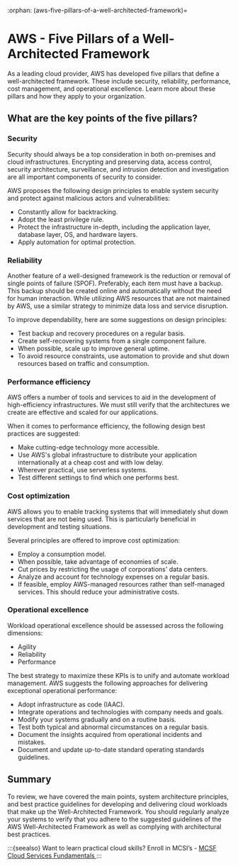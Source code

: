 :orphan:
(aws-five-pillars-of-a-well-architected-framework)=
# AWS - Five Pillars of a Well-Architected Framework 
 

As a leading cloud provider, AWS has developed five pillars that define a well-architected framework. These include security, reliability, performance, cost management, and operational excellence. Learn more about these pillars and how they apply to your organization.

## What are the key points of the five pillars?

### Security

Security should always be a top consideration in both on-premises and cloud infrastructures. Encrypting and preserving data, access control, security architecture, surveillance, and intrusion detection and investigation are all important components of security to consider.

AWS proposes the following design principles to enable system security and protect against malicious actors and vulnerabilities:

- Constantly allow for backtracking.
- Adopt the least privilege rule.
- Protect the infrastructure in-depth, including the application layer, database layer, OS, and hardware layers.
- Apply automation for optimal protection.

### Reliability

Another feature of a well-designed framework is the reduction or removal of single points of failure (SPOF). Preferably, each item must have a backup. This backup should be created online and automatically without the need for human interaction.
While utilizing AWS resources that are not maintained by AWS, use a similar strategy to minimize data loss and service disruption.

To improve dependability, here are some suggestions on design principles:

- Test backup and recovery procedures on a regular basis.
- Create self-recovering systems from a single component failure.
- When possible, scale up to improve general uptime.
- To avoid resource constraints, use automation to provide and shut down resources based on traffic and consumption.

### Performance efficiency

AWS offers a number of tools and services to aid in the development of high-efficiency infrastructures. We must still verify that the architectures we create are effective and scaled for our applications.

When it comes to performance efficiency, the following design best practices are suggested:

- Make cutting-edge technology more accessible.
- Use AWS's global infrastructure to distribute your application internationally at a cheap cost and with low delay.
- Wherever practical, use serverless systems.
- Test different settings to find which one performs best.

### Cost optimization

AWS allows you to enable tracking systems that will immediately shut down services that are not being used. This is particularly beneficial in development and testing situations.

Several principles are offered to improve cost optimization:

- Employ a consumption model.
- When possible, take advantage of economies of scale.
- Cut prices by restricting the usage of corporations' data centers.
- Analyze and account for technology expenses on a regular basis.
- If feasible, employ AWS-managed resources rather than self-managed services. This should reduce your administrative costs.

### Operational excellence

Workload operational excellence should be assessed across the following dimensions:

- Agility
- Reliability
- Performance

The best strategy to maximize these KPIs is to unify and automate workload management. AWS suggests the following approaches for delivering exceptional operational performance:

- Adopt infrastructure as code (IAAC).
- Integrate operations and technologies with company needs and goals.
- Modify your systems gradually and on a routine basis.
- Test both typical and abnormal circumstances on a regular basis.
- Document the insights acquired from operational incidents and mistakes.
- Document and update up-to-date standard operating standards guidelines.

## Summary

To review, we have covered the main points, system architecture principles, and best practice guidelines for developing and delivering cloud workloads that make up the Well-Architected Framework. You should regularly analyze your systems to verify that you adhere to the suggested guidelines of the AWS Well-Architected Framework as well as complying with architectural best practices.

:::{seealso}
Want to learn practical cloud skills? Enroll in MCSI’s - [MCSF Cloud Services Fundamentals ](https://www.mosse-institute.com/certifications/mcsf-cloud-services-fundamentals.html)
:::